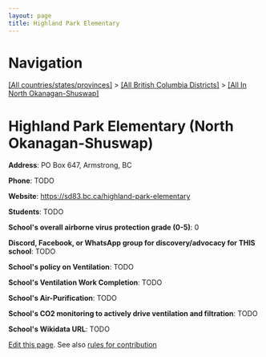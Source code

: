 ```yaml
---
layout: page
title: Highland Park Elementary
---
```

# Navigation

[[All countries/states/provinces]](../../..) > [[All British Columbia Districts]](../..) > [[All In North Okanagan-Shuswap]](..)

# Highland Park Elementary (North Okanagan-Shuswap)

**Address**: PO Box 647, Armstrong, BC

**Phone**: TODO

**Website**: <https://sd83.bc.ca/highland-park-elementary>

**Students**: TODO

**School's overall airborne virus protection grade (0-5)**: 0

**Discord, Facebook, or WhatsApp group for discovery/advocacy for THIS school**: TODO

**School's policy on Ventilation**: TODO

**School's Ventilation Work Completion**: TODO

**School's Air-Purification**: TODO

**School's CO2 monitoring to actively drive ventilation and filtration**: TODO

**School's Wikidata URL**: TODO


[Edit this page](https://github.com/ventilate-schools/BC/edit/main/./North_Okanagan-Shuswap/Highland_Park_Elementary.md). See also [rules for contribution](../../../contribution-rules/)